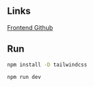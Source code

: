 ## Links

[Frontend Github](https://github.com/JakSchlager/MEDT_Project-BeatBeast_Backend)

## Run 

```bash
npm install -D tailwindcss
```

```bash
npm run dev
```